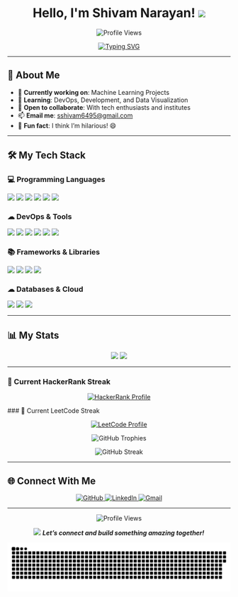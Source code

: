 <h1 align="center">Hello, I'm Shivam Narayan! <img src="https://media.giphy.com/media/hvRJCLFzcasrR4ia7z/giphy.gif" width="35"></h1>

<p align="center">
  <img src="https://komarev.com/ghpvc/?username=shivamnarayan&label=Profile%20Views&color=ff6f61&style=flat-square" alt="Profile Views" />
</p>

<p align="center">
  <a href="https://github.com/DenverCoder1/readme-typing-svg">
    <img src="https://readme-typing-svg.herokuapp.com?font=Poppins&size=22&pause=1000&color=00DDEB&center=true&vCenter=true&width=500&lines=Information+Science+Engineering+Student;Problem+Solving+Web+Developer;DS+%7C+AI+%7C+ML+Enthusiast;Always+Exploring+New+Tech" alt="Typing SVG" />
  </a>
</p>

---

## 🚀 About Me

- 🔭 **Currently working on**: Machine Learning Projects  
- 🌱 **Learning**: DevOps, Development, and Data Visualization  
- 🤝 **Open to collaborate**: With tech enthusiasts and institutes  
- 📫 **Email me**: [sshivam6495@gmail.com](mailto:sshivam6495@gmail.com)  
- 🎉 **Fun fact**: I think I’m hilarious! 😄  

---

## 🛠 My Tech Stack

### 💻 Programming Languages
<p>
  <img src="https://img.shields.io/badge/C-%232370ED.svg?style=for-the-badge&logo=c&logoColor=white" />
  <img src="https://img.shields.io/badge/CSS3-%231572B6.svg?style=for-the-badge&logo=css3&logoColor=white" />
  <img src="https://img.shields.io/badge/HTML5-%23E34F26.svg?style=for-the-badge&logo=html5&logoColor=white" />
  <img src="https://img.shields.io/badge/JavaScript-%23F7DF1E.svg?style=for-the-badge&logo=javascript&logoColor=black" />
  <img src="https://img.shields.io/badge/Python-%2314354C.svg?style=for-the-badge&logo=python&logoColor=white" />
  <img src="https://img.shields.io/badge/SQL-%23025E8C.svg?style=for-the-badge&logo=amazon-dynamodb&logoColor=white" />
</p>

### ☁ DevOps & Tools
<p>
  <img src="https://img.shields.io/badge/Linux-FCC624?style=for-the-badge&logo=linux&logoColor=black" />
  <img src="https://img.shields.io/badge/Git-%23F05033.svg?style=for-the-badge&logo=git&logoColor=white" />
  <img src="https://img.shields.io/badge/GitHub-%23121011.svg?style=for-the-badge&logo=github&logoColor=white" />
  <img src="https://img.shields.io/badge/Docker-%232496ED.svg?style=for-the-badge&logo=docker&logoColor=white" />
  <img src="https://img.shields.io/badge/Kubernetes-%23326CE5.svg?style=for-the-badge&logo=kubernetes&logoColor=white" />
  <img src="https://img.shields.io/badge/Terraform-%235835CC.svg?style=for-the-badge&logo=terraform&logoColor=white" />
</p>

### 📚 Frameworks & Libraries
<p>
  <img src="https://img.shields.io/badge/PyTorch-%23EE4C2C.svg?style=for-the-badge&logo=pytorch&logoColor=white" />
  <img src="https://img.shields.io/badge/Numpy-%23013243.svg?style=for-the-badge&logo=numpy&logoColor=white" />
  <img src="https://img.shields.io/badge/TensorFlow-%23FF6F00.svg?style=for-the-badge&logo=tensorflow&logoColor=white" />
  <img src="https://img.shields.io/badge/Django-%23092E20.svg?style=for-the-badge&logo=django&logoColor=white" />
</p>

### ☁ Databases & Cloud
<p>
  <img src="https://img.shields.io/badge/MongoDB-%234ea94b.svg?style=for-the-badge&logo=mongodb&logoColor=white" />
  <img src="https://img.shields.io/badge/MySQL-%2300f.svg?style=for-the-badge&logo=mysql&logoColor=white" />
  <img src="https://img.shields.io/badge/Firebase-%23FFCA28.svg?style=for-the-badge&logo=firebase&logoColor=white" />
</p>

---

## 📊 My Stats

<p align="center">
  <img src="https://github-readme-stats.vercel.app/api?username=Shivam-Narayan&show_icons=true&theme=radical&hide_border=true" width="500" />
  <img src="https://github-readme-stats.vercel.app/api/top-langs/?username=Shivam-Narayan&layout=compact&theme=radical&hide_border=true" width="400" />
</p>

---

### 🌟 Current HackerRank Streak
<p align="center">
  <!-- Placeholder for HackerRank streak (no direct API available, replace with your badge/image if available) -->
  <a href="https://www.hackerrank.com/dashboard" target="_blank">
  <img src="https://img.shields.io/badge/HackerRank-2EC866?style=for-the-badge&logo=HackerRank&logoColor=white" alt="HackerRank Profile" />  
  </a>
  <!-- If you have a custom streak image or badge, replace the above with: <img src="YOUR_HACKERRANK_STREAK_IMAGE_URL" alt="HackerRank Streak" /> -->
</p>
### 🌟 Current LeetCode Streak
<p align="center">
  <!-- Placeholder for LeetCode streak (no direct API available, replace with your badge/image if available) -->
  <a href="https://leetcode.com/studyplan/top-sql-50/" target="_blank">
    <img src="https://img.shields.io/badge/LeetCode-FFA116?style=for-the-badge&logo=LeetCode&logoColor=white" alt="LeetCode Profile" />
  </a>
  <!-- If you have a custom streak image or badge, replace the above with: <img src="YOUR_LEETCODE_STREAK_IMAGE_URL" alt="LeetCode Streak" /> -->
</p>

<p align="center">
  <img src="https://github-profile-trophy.vercel.app/?username=Shivam-Narayan&theme=onedark&no-frame=true&row=1&column=6" alt="GitHub Trophies" />
</p>

<p align="center">
  <img src="https://streak-stats.demolab.com?user=Shivam-Narayan&theme=dracula&hide_border=true&card_width=800" alt="GitHub Streak" />
</p>

---

## 🌐 Connect With Me
<p align="center">
  <a href="https://github.com/Shivam-Narayan" target="_blank">
    <img src="https://img.icons8.com/fluency/48/github.png" alt="GitHub" />
  </a>
  <a href="https://www.linkedin.com/in/shivam-narayan-6885161bb" target="_blank">
    <img src="https://img.icons8.com/fluency/48/linkedin.png" alt="LinkedIn" />
  </a>
  <a href="mailto:sshivam6495@gmail.com" target="_blank">
    <img src="https://img.icons8.com/fluency/48/gmail.png" alt="Gmail" />
  </a>
</p>

---

<p align="center">
  <img src="https://komarev.com/ghpvc/?username=Adityaa-Sharma&style=flat-square&color=ff6f61" alt="Profile Views" />
</p>

<p align="center">
  <img src="https://media.giphy.com/media/LnQjpWaON8nhr21vNW/giphy.gif" width="60"> 
  <em><b>Let’s connect and build something amazing together!</b></em>
</p>

<p align="center">
  <img src="github-snake.svg" alt="Snake Animation" />
</p>
